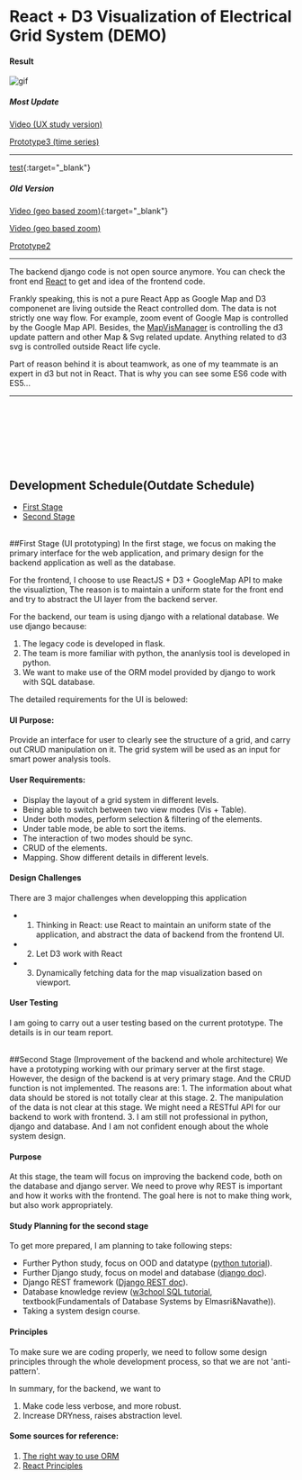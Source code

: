 # React + D3 Visualization of Electrical Grid System (DEMO)
#### Result

![gif](./time_series.gif)

##### Most Update
<!-- __[Video (UX study version)]__ -->

<a href="https://youtu.be/D1Dew-8vRIQ" target="_blank">Video (UX study version)</a>

<!-- __[Prototype3 (time series)]__ -->

<a href="http://www.kjhuang.com/pgdemo3/" target="_blank">Prototype3 (time series)</a>


---

[test](http://test.com){:target="_blank"}

##### Old Version
[Video (geo based zoom)](https://youtu.be/9h0TL7uOntI){:target="_blank"}



<a href="https://youtu.be/9h0TL7uOntI" target="_blank">Video (geo based zoom)</a>

<!-- __[Prototype2]__ -->
<a href="http://www.kjhuang.com/pgdemo2/public/" target="_blank">Prototype2</a>


<!-- 
[Prototype3 (time series)]: <http://www.kjhuang.com/pgdemo3/>
[Prototype2]: <http://www.kjhuang.com/pgdemo2/public/>

[Video (geo based zoom)]: <https://youtu.be/9h0TL7uOntI>
[Video (UX study version)]: <https://youtu.be/D1Dew-8vRIQ>
[Video (time series version)]: <https://https://youtu.be/D1Dew-8vRIQ> -->
---

The backend django code is not open source anymore. You can check the front end [React](./static_version/react) to get and idea of the frontend code. 

Frankly speaking, this is not a pure React App as Google Map and D3 componenet are living outside the React controlled dom. The data is not strictly one way flow. For example, zoom event of Google Map is controlled by the Google Map API. Besides, the [MapVisManager](./static_version/react/app/components/MapVisUsage/MapVisManager.js) is controlling the d3 update pattern and other Map & Svg related update. Anything related to d3 svg is controlled outside React life cycle. 

Part of reason behind it is about teamwork, as one of my teammate is an expert in d3 but not in React. That is why you can see some ES6 code with ES5...


---
<br/>
<br/>
<br/>
<br/>
<br/>
<br/>

## Development Schedule(Outdate Schedule)
 - [First Stage](#first-stage)
 - [Second Stage](#second-stage)

<br />
##<a name="first-stage">First Stage (UI prototyping)</a>
In the first stage, we focus on making the primary interface for the web application, and primary design for the backend application as well as the database. 

For the frontend, I choose to use ReactJS + D3 + GoogleMap API to make the visualiztion, The reason is to maintain a uniform state for the front end and try to abstract the UI layer from the backend server.

For the backend, our team is using django with a relational database. We use django because:
 1. The legacy code is developed in flask. 
 2. The team is more familiar with python, the ananlysis tool is developed in python.
 3. We want to make use of the ORM model provided by django to work with SQL database.

The detailed requirements for the UI is belowed:

#### UI Purpose:
Provide an interface for user to clearly see the structure of a grid, and carry out CRUD manipulation on it. The grid system will be used as an input for smart power analysis tools.

#### User Requirements:
 - Display the layout of a grid system in different levels.
 - Being able to switch between two view modes (Vis + Table).
 - Under both modes, perform selection & filtering of the elements.
 - Under table mode, be able to sort the items.
 - The interaction of two modes should be sync.
 - CRUD of the elements.
 - Mapping. Show different details in different levels.

#### Design Challenges
There are 3 major challenges when developping this application
 - 1. Thinking in React: use React to maintain an uniform state of the application, and abstract the data of backend from the frontend UI.
 - 2. Let D3 work with React
 - 3. Dynamically fetching data for the map visualization based on viewport.


#### User Testing
I am going to carry out a user testing based on the current prototype. The details is in our team report.

<br />
##<a name="second-stage">Second Stage (Improvement of the backend and whole architecture)</a>
We have a prototyping working with our primary server at the first stage. However, the design of the backend is at very primary stage. And the CRUD function is not implemented. The reasons are:
 1. The information about what data should be stored is not totally clear at this stage.
 2. The manipulation of the data is not clear at this stage. We might need a RESTful API for our backend to work with frontend.
 3. I am still not professional in python, django and database. And I am not confident enough about the whole system design.

#### Purpose
At this stage, the team will focus on improving the backend code, both on the database and django server. We need to prove why REST is important and how it works with the frontend. The goal here is not to make thing work, but also work appropriately.

#### Study Planning for the second stage
To get more prepared, I am planning to take following steps:
 - Further Python study, focus on OOD and datatype ([python tutorial](http://wiki.jikexueyuan.com/project/start-learning-python/211.html)).
 - Further Django study, focus on model and database ([django doc](https://docs.djangoproject.com/en/1.10/topics/db/models/)).
 - Django REST framework ([Django REST doc](http://www.django-rest-framework.org/tutorial/5-relationships-and-hyperlinked-apis/)).
 - Database knowledge review ([w3chool SQL tutorial](http://www.w3schools.com/sql/), textbook(Fundamentals of Database Systems by Elmasri&Navathe)).
 - Taking a system design course.

#### Principles
To make sure we are coding properly, we need to follow some design principles through the whole development process, so that we are not 'anti-pattern'.

In summary, for the backend, we want to 
 1. Make code less verbose, and more robust.
 2. Increase DRYness, raises abstraction level.

#### Some sources for reference:
 1. [The right way to use ORM](https://www.dabapps.com/blog/higher-level-query-api-django-orm/)
 2. [React Principles](https://developmentarc.gitbooks.io/react-indepth/content/)


